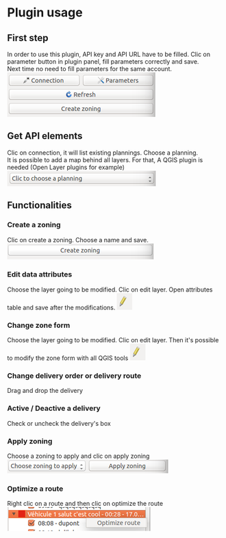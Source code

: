 # Plugin usage
## First step
In order to use this plugin, API key and API URL have to be filled.
Clic on parameter button in plugin panel, fill parameters correctly and save.  
Next time no need to fill parameters for the same account.
!["texte"](./images/connection.png)
## Get API elements
Clic on connection, it will list existing plannings. Choose a planning.  
It is possible to add a map behind all layers. For that, A QGIS plugin is needed (Open Layer plugins for example)
!["texte"](./images/chooseplanning.png)
## Functionalities
### Create a zoning
Clic on create a zoning. Choose a name and save.
!["texte"](./images/createzoning.png)
### Edit data attributes
Choose the layer going to be modified. Clic on edit layer. Open attributes table and save after the modifications.
!["texte"](./images/edit.png)
### Change zone form
Choose the layer going to be modified. Clic on edit layer. Then it's possible to modify the zone form with all QGIS tools
!["texte"](./images/edit.png)
### Change delivery order or delivery route
Drag and drop the delivery

### Active / Deactive a delivery
Check or uncheck the delivery's box
### Apply zoning
Choose a zoning to apply and clic on apply zoning
!["texte"](./images/applyzoning.png)

### Optimize a route
Right clic on a route and then clic on optimize the route
!["texte"](./images/optimize.png)